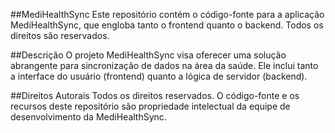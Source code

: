 ##MediHealthSync
Este repositório contém o código-fonte para a aplicação MediHealthSync, que engloba tanto o frontend quanto o backend. Todos os direitos são reservados.

##Descrição
O projeto MediHealthSync visa oferecer uma solução abrangente para sincronização de dados na área da saúde. Ele inclui tanto a interface do usuário (frontend) quanto a lógica de servidor (backend).

##Direitos Autorais
Todos os direitos reservados. O código-fonte e os recursos deste repositório são propriedade intelectual da equipe de desenvolvimento da MediHealthSync.